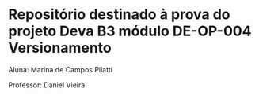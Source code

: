 # Repositório destinado à prova do projeto Deva B3 módulo **DE-OP-004 Versionamento**

Aluna: Marina de Campos Pilatti

Professor: Daniel Vieira